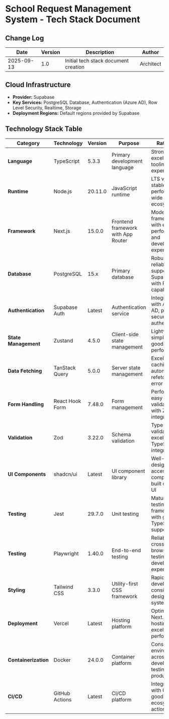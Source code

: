 # School Request Management System - Tech Stack Document

## Change Log
| Date | Version | Description | Author |
|------|---------|-------------|--------|
| 2025-09-13 | 1.0 | Initial tech stack document creation | Architect |

## Cloud Infrastructure

- **Provider:** Supabase
- **Key Services:** PostgreSQL Database, Authentication (Azure AD), Row Level Security, Realtime, Storage
- **Deployment Regions:** Default regions provided by Supabase

## Technology Stack Table

| Category | Technology | Version | Purpose | Rationale |
|----------|------------|---------|---------|-----------|
| **Language** | TypeScript | 5.3.3 | Primary development language | Strong typing, excellent tooling, team expertise |
| **Runtime** | Node.js | 20.11.0 | JavaScript runtime | LTS version, stable performance, wide ecosystem |
| **Framework** | Next.js | 15.0.0 | Frontend framework with App Router | Modern React framework with excellent performance and developer experience |
| **Database** | PostgreSQL | 15.x | Primary database | Robust, reliable, supported by Supabase with RLS capabilities |
| **Authentication** | Supabase Auth | Latest | Authentication service | Integrated with Azure AD, provides secure authentication |
| **State Management** | Zustand | 4.5.0 | Client-side state management | Lightweight, simple API, good performance |
| **Data Fetching** | TanStack Query | 5.0.0 | Server state management | Excellent caching, automatic refetching, error handling |
| **Form Handling** | React Hook Form | 7.48.0 | Form management | Performant, easy validation with Zod integration |
| **Validation** | Zod | 3.22.0 | Schema validation | Type-safe validation, excellent TypeScript integration |
| **UI Components** | shadcn/ui | Latest | UI component library | Well-designed, accessible components built on Radix UI |
| **Testing** | Jest | 29.7.0 | Unit testing | Mature testing framework with good TypeScript support |
| **Testing** | Playwright | 1.40.0 | End-to-end testing | Reliable cross-browser testing, good developer experience |
| **Styling** | Tailwind CSS | 3.3.0 | Utility-first CSS framework | Rapid UI development, consistent design system |
| **Deployment** | Vercel | Latest | Hosting platform | Optimal Next.js hosting with excellent performance |
| **Containerization** | Docker | 24.0.0 | Container platform | Consistent environments across development, testing, and production |
| **CI/CD** | GitHub Actions | Latest | CI/CD platform | Integrated with GitHub, good ecosystem of actions |